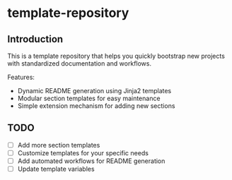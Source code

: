 # template-repository

## Introduction

This is a template repository that helps you quickly bootstrap new projects with standardized documentation and workflows.

Features:
- Dynamic README generation using Jinja2 templates
- Modular section templates for easy maintenance
- Simple extension mechanism for adding new sections

## TODO

- [ ] Add more section templates
- [ ] Customize templates for your specific needs
- [ ] Add automated workflows for README generation
- [ ] Update template variables

